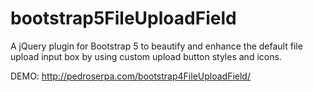# bootstrap5FileUploadField

A jQuery plugin for Bootstrap 5 to beautify and enhance the default file upload input box by using custom upload button styles and icons.



DEMO:
<a href="http://pedroserpa.com/bootstrap4FileUploadField/" target="_blank">http://pedroserpa.com/bootstrap4FileUploadField/</a>
